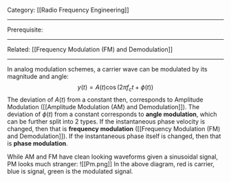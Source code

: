 Category: [[Radio Frequency Engineering]]
___
Prerequisite: 
___
Related: [[Frequency Modulation (FM) and Demodulation]]
___
In analog modulation schemes, a carrier wave can be modulated by its magnitude and angle: 
$$y(t)=A(t)\cos(2\pi f_c t+\phi(t))$$
The deviation of $A(t)$ from a constant then, corresponds to Amplitude Modulation ([[Amplitude Modulation (AM) and Demodulation]]). The deviation of $\phi(t)$ from a constant corresponds to **angle modulation**, which can be further split into 2 types. If the instantaneous phase velocity is changed, then that is **frequency modulation** ([[Frequency Modulation (FM) and Demodulation]]). If the instantaneous phase itself is changed, then that is **phase modulation**. 

While AM and FM have clean looking waveforms given a sinusoidal signal, PM looks much stranger:
![[Pm.png]]
In the above diagram, red is carrier, blue is signal, green is the modulated signal. 
